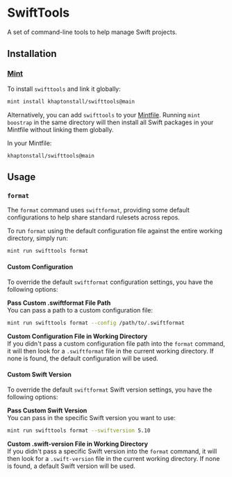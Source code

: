 # SwiftTools

A set of command-line tools to help manage Swift projects.

## Installation

### [Mint](https://github.com/yonaskolb/mint)
To install `swifttools` and link it globally:
```bash
mint install khaptonstall/swifttools@main
```

Alternatively, you can add `swifttools` to your [Mintfile](https://github.com/yonaskolb/Mint#mintfile). Running `mint boostrap` in the same directory will then install all Swift packages in your Mintfile without linking them globally.

In your Mintfile:
```
khaptonstall/swifttools@main
```

## Usage

### `format`
The `format` command uses `swiftformat`, providing some default configurations to help share standard rulesets across repos.

To run `format` using the default configuration file against the entire working directory, simply run:
```bash
mint run swifttools format
```

#### Custom Configuration
To override the default `swiftformat` configuration settings, you have the following options:

**Pass Custom .swiftformat File Path**  
You can pass a path to a custom configuration file:
```bash
mint run swifttools format --config /path/to/.swiftformat
```

**Custom Configuration File in Working Directory**  
If you didn't pass a custom configuration file path into the `format` command, it will then look for a `.swiftformat` file in the current working directory. If none is found, the default configuration will be used.

#### Custom Swift Version
To override the default `swiftformat` Swift version settings, you have the following options:

**Pass Custom Swift Version**  
You can pass in the specific Swift version you want to use:
```bash
mint run swifttools format --swiftversion 5.10
```

**Custom .swift-version File in Working Directory**  
If you didn't pass a specific Swift version into the `format` command, it will then look for a `.swift-version` file in the current working directory. If none is found, a default Swift version will be used.
